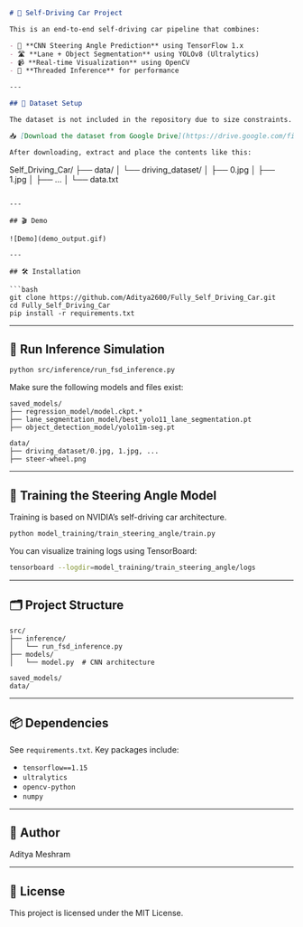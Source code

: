 

```markdown
# 🚗 Self-Driving Car Project

This is an end-to-end self-driving car pipeline that combines:

- 🧠 **CNN Steering Angle Prediction** using TensorFlow 1.x  
- 🛣️ **Lane + Object Segmentation** using YOLOv8 (Ultralytics)  
- 📹 **Real-time Visualization** using OpenCV  
- 🔁 **Threaded Inference** for performance

---

## 📂 Dataset Setup

The dataset is not included in the repository due to size constraints.

📥 [Download the dataset from Google Drive](https://drive.google.com/file/d/1PZWa6H0i1PCH9zuYcIh5Ouk_p-9Gh58B/view?usp=sharing)

After downloading, extract and place the contents like this:

```

Self\_Driving\_Car/
├── data/
│   └── driving\_dataset/
│       ├── 0.jpg
│       ├── 1.jpg
│       ├── ...
│       └── data.txt

````

---

## 🎬 Demo

![Demo](demo_output.gif)

---

## 🛠️ Installation

```bash
git clone https://github.com/Aditya2600/Fully_Self_Driving_Car.git
cd Fully_Self_Driving_Car
pip install -r requirements.txt
````

---

## 🚀 Run Inference Simulation

```bash
python src/inference/run_fsd_inference.py
```

Make sure the following models and files exist:

```
saved_models/
├── regression_model/model.ckpt.*
├── lane_segmentation_model/best_yolo11_lane_segmentation.pt
├── object_detection_model/yolo11m-seg.pt

data/
├── driving_dataset/0.jpg, 1.jpg, ...
├── steer-wheel.png
```

---

## 🧠 Training the Steering Angle Model

Training is based on NVIDIA’s self-driving car architecture.

```bash
python model_training/train_steering_angle/train.py
```

You can visualize training logs using TensorBoard:

```bash
tensorboard --logdir=model_training/train_steering_angle/logs
```

---

## 🗂️ Project Structure

```
src/
├── inference/
│   └── run_fsd_inference.py
├── models/
│   └── model.py  # CNN architecture

saved_models/
data/
```

---

## 📦 Dependencies

See `requirements.txt`. Key packages include:

* `tensorflow==1.15`
* `ultralytics`
* `opencv-python`
* `numpy`

---

## 👤 Author

Aditya Meshram

---

## 📄 License

This project is licensed under the MIT License.

```

